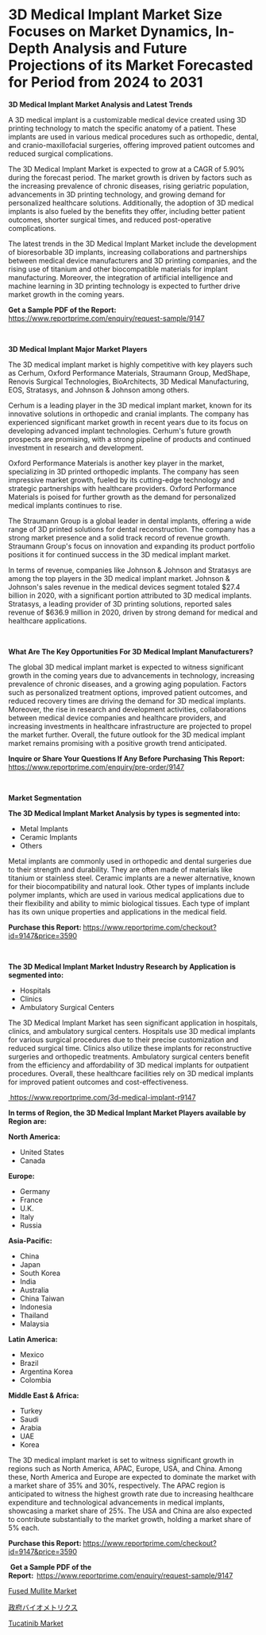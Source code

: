<p><h1>3D Medical Implant Market Size Focuses on Market Dynamics, In-Depth Analysis and Future Projections of its Market Forecasted for Period from 2024 to 2031</h1></p><p><strong>3D Medical Implant Market Analysis and Latest Trends</strong></p>
<p><p>A 3D medical implant is a customizable medical device created using 3D printing technology to match the specific anatomy of a patient. These implants are used in various medical procedures such as orthopedic, dental, and cranio-maxillofacial surgeries, offering improved patient outcomes and reduced surgical complications.</p><p>The 3D Medical Implant Market is expected to grow at a CAGR of 5.90% during the forecast period. The market growth is driven by factors such as the increasing prevalence of chronic diseases, rising geriatric population, advancements in 3D printing technology, and growing demand for personalized healthcare solutions. Additionally, the adoption of 3D medical implants is also fueled by the benefits they offer, including better patient outcomes, shorter surgical times, and reduced post-operative complications.</p><p>The latest trends in the 3D Medical Implant Market include the development of bioresorbable 3D implants, increasing collaborations and partnerships between medical device manufacturers and 3D printing companies, and the rising use of titanium and other biocompatible materials for implant manufacturing. Moreover, the integration of artificial intelligence and machine learning in 3D printing technology is expected to further drive market growth in the coming years.</p></p>
<p><strong>Get a Sample PDF of the Report:&nbsp;</strong> <a href="https://www.reportprime.com/enquiry/request-sample/9147">https://www.reportprime.com/enquiry/request-sample/9147</a></p>
<p>&nbsp;</p>
<p><strong>3D Medical Implant Major Market Players</strong></p>
<p><p>The 3D medical implant market is highly competitive with key players such as Cerhum, Oxford Performance Materials, Straumann Group, MedShape, Renovis Surgical Technologies, BioArchitects, 3D Medical Manufacturing, EOS, Stratasys, and Johnson & Johnson among others. </p><p>Cerhum is a leading player in the 3D medical implant market, known for its innovative solutions in orthopedic and cranial implants. The company has experienced significant market growth in recent years due to its focus on developing advanced implant technologies. Cerhum's future growth prospects are promising, with a strong pipeline of products and continued investment in research and development.</p><p>Oxford Performance Materials is another key player in the market, specializing in 3D printed orthopedic implants. The company has seen impressive market growth, fueled by its cutting-edge technology and strategic partnerships with healthcare providers. Oxford Performance Materials is poised for further growth as the demand for personalized medical implants continues to rise.</p><p>The Straumann Group is a global leader in dental implants, offering a wide range of 3D printed solutions for dental reconstruction. The company has a strong market presence and a solid track record of revenue growth. Straumann Group's focus on innovation and expanding its product portfolio positions it for continued success in the 3D medical implant market.</p><p>In terms of revenue, companies like Johnson & Johnson and Stratasys are among the top players in the 3D medical implant market. Johnson & Johnson's sales revenue in the medical devices segment totaled $27.4 billion in 2020, with a significant portion attributed to 3D medical implants. Stratasys, a leading provider of 3D printing solutions, reported sales revenue of $636.9 million in 2020, driven by strong demand for medical and healthcare applications.</p></p>
<p>&nbsp;</p>
<p><strong>What Are The Key Opportunities For 3D Medical Implant Manufacturers?</strong></p>
<p><p>The global 3D medical implant market is expected to witness significant growth in the coming years due to advancements in technology, increasing prevalence of chronic diseases, and a growing aging population. Factors such as personalized treatment options, improved patient outcomes, and reduced recovery times are driving the demand for 3D medical implants. Moreover, the rise in research and development activities, collaborations between medical device companies and healthcare providers, and increasing investments in healthcare infrastructure are projected to propel the market further. Overall, the future outlook for the 3D medical implant market remains promising with a positive growth trend anticipated.</p></p>
<p><strong>Inquire or Share Your Questions If Any Before Purchasing This Report:</strong> <a href="https://www.reportprime.com/enquiry/pre-order/9147">https://www.reportprime.com/enquiry/pre-order/9147</a></p>
<p>&nbsp;</p>
<p><strong>Market Segmentation</strong></p>
<p><strong>The 3D Medical Implant Market Analysis by types is segmented into:</strong></p>
<p><ul><li>Metal Implants</li><li>Ceramic Implants</li><li>Others</li></ul></p>
<p><p>Metal implants are commonly used in orthopedic and dental surgeries due to their strength and durability. They are often made of materials like titanium or stainless steel. Ceramic implants are a newer alternative, known for their biocompatibility and natural look. Other types of implants include polymer implants, which are used in various medical applications due to their flexibility and ability to mimic biological tissues. Each type of implant has its own unique properties and applications in the medical field.</p></p>
<p><strong>Purchase this Report:&nbsp;</strong><a href="https://www.reportprime.com/checkout?id=9147&price=3590">https://www.reportprime.com/checkout?id=9147&price=3590</a></p>
<p>&nbsp;</p>
<p><strong>The 3D Medical Implant Market Industry Research by Application is segmented into:</strong></p>
<p><ul><li>Hospitals</li><li>Clinics</li><li>Ambulatory Surgical Centers</li></ul></p>
<p><p>The 3D Medical Implant Market has seen significant application in hospitals, clinics, and ambulatory surgical centers. Hospitals use 3D medical implants for various surgical procedures due to their precise customization and reduced surgical time. Clinics also utilize these implants for reconstructive surgeries and orthopedic treatments. Ambulatory surgical centers benefit from the efficiency and affordability of 3D medical implants for outpatient procedures. Overall, these healthcare facilities rely on 3D medical implants for improved patient outcomes and cost-effectiveness.</p></p>
<p><a href="https://www.reportprime.com/3d-medical-implant-r9147">&nbsp;https://www.reportprime.com/3d-medical-implant-r9147</a></p>
<p><strong>In terms of Region, the 3D Medical Implant Market Players available by Region are:</strong></p>
<p>
    <p> <strong> North America: </strong>
        <ul>
            <li>United States</li>
            <li>Canada</li>
        </ul>
        </p> 
    <p> <strong> Europe: </strong>
        <ul>
            <li>Germany</li>
            <li>France</li>
            <li>U.K.</li>
            <li>Italy</li>
            <li>Russia</li>
        </ul>
        </p> 
    <p> <strong> Asia-Pacific: </strong>
        <ul>
            <li>China</li>
            <li>Japan</li>
            <li>South Korea</li>
            <li>India</li>
            <li>Australia</li>
            <li>China Taiwan</li>
            <li>Indonesia</li>
            <li>Thailand</li>
            <li>Malaysia</li>
        </ul>
        </p> 
    <p> <strong> Latin America: </strong>
        <ul>
            <li>Mexico</li>
            <li>Brazil</li>
            <li>Argentina Korea</li>
            <li>Colombia</li>
        </ul>
        </p> 
    <p> <strong> Middle East & Africa: </strong>
        <ul>
            <li>Turkey</li>
            <li>Saudi</li>
            <li>Arabia</li>
            <li>UAE</li>
            <li>Korea</li>
        </ul>
    </p>
    </p>
<p><p>The 3D medical implant market is set to witness significant growth in regions such as North America, APAC, Europe, USA, and China. Among these, North America and Europe are expected to dominate the market with a market share of 35% and 30%, respectively. The APAC region is anticipated to witness the highest growth rate due to increasing healthcare expenditure and technological advancements in medical implants, showcasing a market share of 25%. The USA and China are also expected to contribute substantially to the market growth, holding a market share of 5% each.</p></p>
<p><strong>Purchase this Report: </strong><a href="https://www.reportprime.com/checkout?id=9147&price=3590">https://www.reportprime.com/checkout?id=9147&price=3590</a></p>
<p>&nbsp;<strong>Get a Sample PDF of the Report:&nbsp;&nbsp;</strong><a href="https://www.reportprime.com/enquiry/request-sample/9147">https://www.reportprime.com/enquiry/request-sample/9147</a></p>
<p><strong></strong></p>
<p><p><a href="https://www.linkedin.com/pulse/fused-mullite-market-offer-valuable-insights-size-share-amx1e?trackingId=BpL5Q9FnMmk%2BayQ0%2FJ70eA%3D%3D">Fused Mullite Market</a></p><p><a href="https://github.com/zoetazuur/Market-Research-Report-List-1/blob/main/694184923396.md">政府バイオメトリクス</a></p><p><a href="https://www.linkedin.com/pulse/tucatinib-market-size-furnishes-valuable-information-encompassing-8b6de?trackingId=8mOGeZ%2FiCBeFRT3zj2Mxfg%3D%3D">Tucatinib Market</a></p></p>